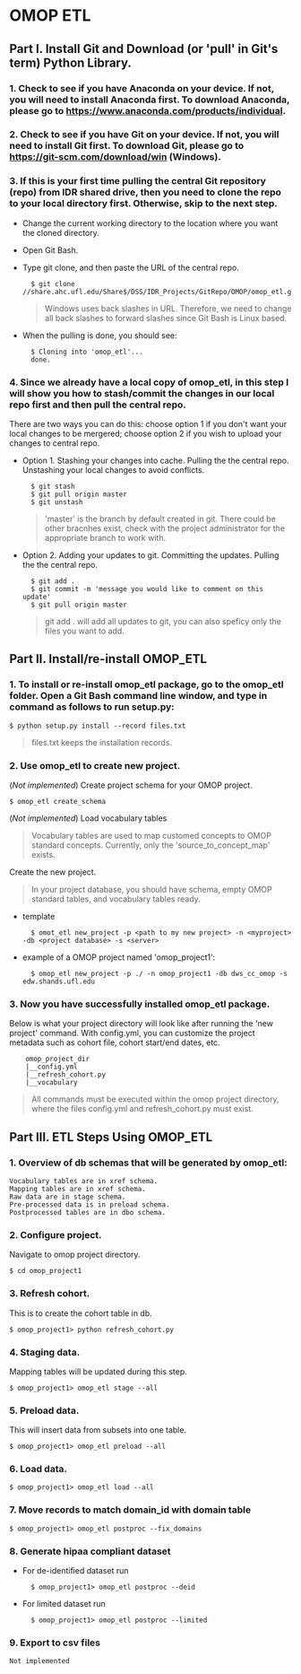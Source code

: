 # OMOP ETL

## Part I. Install Git and Download (or 'pull' in Git's term) Python Library.

### 1. Check to see if you have Anaconda on your device. If not, you will need to install Anaconda first. To download Anaconda, please go to https://www.anaconda.com/products/individual. 

### 2. Check to see if you have Git on your device. If not, you will need to install Git first. To download Git, please go to https://git-scm.com/download/win (Windows).


### 3. If this is your first time pulling the central Git repository (repo) from IDR shared drive, then you need to clone the repo to your local directory first. Otherwise, skip to the next step.

- Change the current working directory to the location where you want the cloned directory.
- Open Git Bash.
- Type git clone, and then paste the URL of the central repo.

        $ git clone //share.ahc.ufl.edu/Share$/DSS/IDR_Projects/GitRepo/OMOP/omop_etl.git

    > Windows uses back slashes in URL. Therefore, we need to change all back slashes to forward slashes since Git Bash is Linux based.
- When the pulling is done, you should see:
    
        $ Cloning into 'omop_etl'...
        done.


### 4. Since we already have a local copy of omop_etl,  in this step I will show you how to stash/commit the changes in our local repo first and then pull the central repo.

There are two ways you can do this: choose option 1 if you don't want your local changes to be mergered; choose option 2 if you wish to upload your changes to central repo.

- Option 1. Stashing your changes into cache. Pulling the the central repo. Unstashing your local changes to avoid conflicts. 
    
        $ git stash
        $ git pull origin master
        $ git unstash

    > 'master' is the branch by default created in git. There could be other bracnhes exist, check with the project administrator for the appropriate branch to work with.

- Option 2. Adding your updates to git. Committing the updates. Pulling the the central repo.
        
        $ git add .
        $ git commit -m 'message you would like to comment on this update'
        $ git pull origin master

    > git add . will add all updates to git, you can also speficy only the files you want to add. 


## Part II. Install/re-install OMOP_ETL

### 1. To install or re-install omop_etl package, go to the omop_etl folder. Open a Git Bash command line window, and type in command as follows to run setup.py: 

    $ python setup.py install --record files.txt

> files.txt keeps the installation records.

### 2. Use omop_etl to create new project.

(*Not implemented*) Create project schema for your OMOP project.
    
    $ omop_etl create_schema

(*Not implemented*) Load vocabulary tables

> Vocabulary tables are used to map customed concepts to OMOP standard concepts. Currently, only the 'source_to_concept_map' exists.

Create the new project.

> In your project database, you should have schema, empty OMOP standard tables, and vocabulary tables ready. 

- template
        
        $ omot_etl new_project -p <path to my new project> -n <myproject> -db <project database> -s <server>

- example of a OMOP project named 'omop_project1': 

        $ omop_etl new_project -p ./ -n omop_project1 -db dws_cc_omop -s edw.shands.ufl.edu

### 3. Now you have successfully installed omop_etl package.

Below is what your project directory will look like after running the 'new project' command. With config.yml, you can customize the project metadata such as cohort file, cohort start/end dates, etc. 

        omop_project_dir
        |__config.yml
        |__refresh_cohort.py
        |__vocabulary

> All commands must be executed within the omop project directory, where the files config.yml and refresh_cohort.py must exist. 

## Part III. ETL Steps Using OMOP_ETL

### 1. Overview of db schemas that will be generated by omop_etl:

    Vocabulary tables are in xref schema.
    Mapping tables are in xref schema.
    Raw data are in stage schema.
    Pre-processed data is in preload schema.
    Postprocessed tables are in dbo schema.

### 2. Configure project.

Navigate to omop project directory.

    $ cd omop_project1


### 3. Refresh cohort. 

This is to create the cohort table in db.

    $ omop_project1> python refresh_cohort.py

### 4. Staging data. 

Mapping tables will be updated during this step.

    $ omop_project1> omop_etl stage --all

### 5. Preload data. 

This will insert data from subsets into one table.

    $ omop_project1> omop_etl preload --all

### 6. Load data.

    $ omop_project1> omop_etl load --all

### 7. Move records to match domain_id with domain table

    $ omop_project1> omop_etl postproc --fix_domains

### 8. Generate hipaa compliant dataset

- For de-identified dataset run

        $ omop_project1> omop_etl postproc --deid


- For limited dataset run

        $ omop_project1> omop_etl postproc --limited


### 9. Export to csv files

    Not implemented

